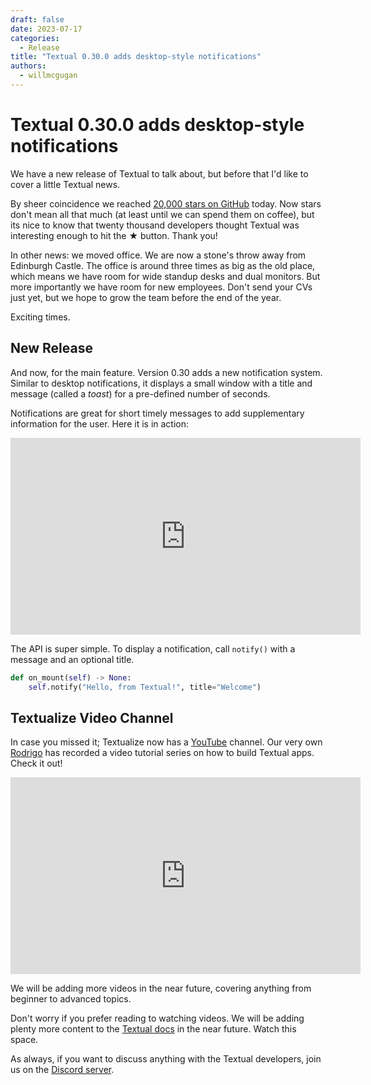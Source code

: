 ```yaml
---
draft: false
date: 2023-07-17
categories:
  - Release
title: "Textual 0.30.0 adds desktop-style notifications"
authors:
  - willmcgugan
---
```


# Textual 0.30.0 adds desktop-style notifications

We have a new release of Textual to talk about, but before that I'd like to cover a little Textual news.

<!-- more -->

By sheer coincidence we reached [20,000 stars on GitHub](https://github.com/Textualize/textual) today.
Now stars don't mean all that much (at least until we can spend them on coffee), but its nice to know that twenty thousand developers thought Textual was interesting enough to hit the ★ button.
Thank you!

In other news: we moved office.
We are now a stone's throw away from Edinburgh Castle.
The office is around three times as big as the old place, which means we have room for wide standup desks and dual monitors.
But more importantly we have room for new employees.
Don't send your CVs just yet, but we hope to grow the team before the end of the year.

Exciting times.

## New Release

And now, for the main feature.
Version 0.30 adds a new notification system.
Similar to desktop notifications, it displays a small window with a title and message (called a *toast*) for a pre-defined number of seconds.

Notifications are great for short timely messages to add supplementary information for the user.
Here it is in action:

<div class="video-wrapper">
    <iframe
        width="560" height="315"
        src="https://www.youtube.com/embed/HIHRefjfcVc"
        title="YouTube video player"
        frameborder="0"
        allow="accelerometer; autoplay; clipboard-write; encrypted-media; gyroscope; picture-in-picture"
        allowfullscreen>
    </iframe>
</div>

The API is super simple.
To display a notification, call `notify()` with a message and an optional title.

```python
def on_mount(self) -> None:
    self.notify("Hello, from Textual!", title="Welcome")
```

## Textualize Video Channel

In case you missed it; Textualize now has a [YouTube](https://www.youtube.com/channel/UCo4nHAZv_cIlAiCSP2IyiOA) channel.
Our very own [Rodrigo](https://twitter.com/mathsppblog) has recorded a video tutorial series on how to build Textual apps.
Check it out!

<div class="video-wrapper">
    <iframe
        width="560" height="315"
        src="https://www.youtube.com/embed/kpOBRI56GXM"
        title="YouTube video player"
        frameborder="0"
        allow="accelerometer; autoplay; clipboard-write; encrypted-media; gyroscope; picture-in-picture"
        allowfullscreen>
    </iframe>
</div>

We will be adding more videos in the near future, covering anything from beginner to advanced topics.

Don't worry if you prefer reading to watching videos.
We will be adding plenty more content to the [Textual docs](https://textual.textualize.io/) in the near future.
Watch this space.

As always, if you want to discuss anything with the Textual developers, join us on the [Discord server](https://discord.gg/Enf6Z3qhVr).
